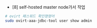 

- [8] self-hosted master node가서 작업
```bash
# ovirt 패스워드 확인명령어
sudo ovirt-aaa-jdbc-tool user show admin
```